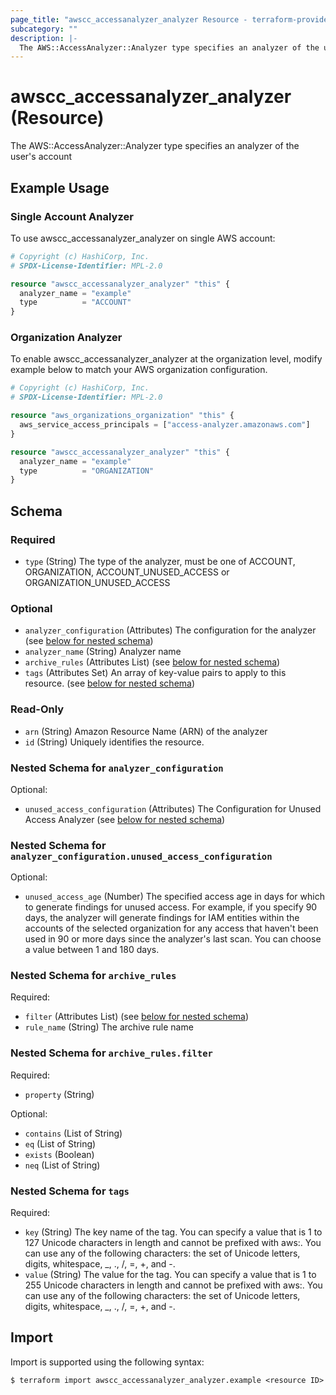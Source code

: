 ```yaml
---
page_title: "awscc_accessanalyzer_analyzer Resource - terraform-provider-awscc"
subcategory: ""
description: |-
  The AWS::AccessAnalyzer::Analyzer type specifies an analyzer of the user's account
---
```


# awscc_accessanalyzer_analyzer (Resource)

The AWS::AccessAnalyzer::Analyzer type specifies an analyzer of the user's account

## Example Usage

### Single Account Analyzer

To use awscc_accessanalyzer_analyzer on single AWS account:

```terraform
# Copyright (c) HashiCorp, Inc.
# SPDX-License-Identifier: MPL-2.0

resource "awscc_accessanalyzer_analyzer" "this" {
  analyzer_name = "example"
  type          = "ACCOUNT"
}
```

### Organization Analyzer

To enable awscc_accessanalyzer_analyzer at the organization level, modify example below to match your AWS organization configuration.

```terraform
# Copyright (c) HashiCorp, Inc.
# SPDX-License-Identifier: MPL-2.0

resource "aws_organizations_organization" "this" {
  aws_service_access_principals = ["access-analyzer.amazonaws.com"]
}

resource "awscc_accessanalyzer_analyzer" "this" {
  analyzer_name = "example"
  type          = "ORGANIZATION"
}
```

<!-- schema generated by tfplugindocs -->
## Schema

### Required

- `type` (String) The type of the analyzer, must be one of ACCOUNT, ORGANIZATION, ACCOUNT_UNUSED_ACCESS or ORGANIZATION_UNUSED_ACCESS

### Optional

- `analyzer_configuration` (Attributes) The configuration for the analyzer (see [below for nested schema](#nestedatt--analyzer_configuration))
- `analyzer_name` (String) Analyzer name
- `archive_rules` (Attributes List) (see [below for nested schema](#nestedatt--archive_rules))
- `tags` (Attributes Set) An array of key-value pairs to apply to this resource. (see [below for nested schema](#nestedatt--tags))

### Read-Only

- `arn` (String) Amazon Resource Name (ARN) of the analyzer
- `id` (String) Uniquely identifies the resource.

<a id="nestedatt--analyzer_configuration"></a>
### Nested Schema for `analyzer_configuration`

Optional:

- `unused_access_configuration` (Attributes) The Configuration for Unused Access Analyzer (see [below for nested schema](#nestedatt--analyzer_configuration--unused_access_configuration))

<a id="nestedatt--analyzer_configuration--unused_access_configuration"></a>
### Nested Schema for `analyzer_configuration.unused_access_configuration`

Optional:

- `unused_access_age` (Number) The specified access age in days for which to generate findings for unused access. For example, if you specify 90 days, the analyzer will generate findings for IAM entities within the accounts of the selected organization for any access that haven't been used in 90 or more days since the analyzer's last scan. You can choose a value between 1 and 180 days.



<a id="nestedatt--archive_rules"></a>
### Nested Schema for `archive_rules`

Required:

- `filter` (Attributes List) (see [below for nested schema](#nestedatt--archive_rules--filter))
- `rule_name` (String) The archive rule name

<a id="nestedatt--archive_rules--filter"></a>
### Nested Schema for `archive_rules.filter`

Required:

- `property` (String)

Optional:

- `contains` (List of String)
- `eq` (List of String)
- `exists` (Boolean)
- `neq` (List of String)



<a id="nestedatt--tags"></a>
### Nested Schema for `tags`

Required:

- `key` (String) The key name of the tag. You can specify a value that is 1 to 127 Unicode characters in length and cannot be prefixed with aws:. You can use any of the following characters: the set of Unicode letters, digits, whitespace, _, ., /, =, +, and -.
- `value` (String) The value for the tag. You can specify a value that is 1 to 255 Unicode characters in length and cannot be prefixed with aws:. You can use any of the following characters: the set of Unicode letters, digits, whitespace, _, ., /, =, +, and -.

## Import

Import is supported using the following syntax:

```shell
$ terraform import awscc_accessanalyzer_analyzer.example <resource ID>
```
